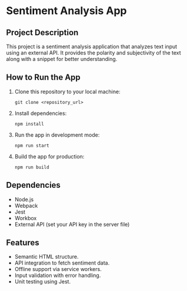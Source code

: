 
# Sentiment Analysis App

## Project Description
This project is a sentiment analysis application that analyzes text input using an external API. It provides the polarity and subjectivity of the text along with a snippet for better understanding.

## How to Run the App
1. Clone this repository to your local machine:
   ```
   git clone <repository_url>
   ```
2. Install dependencies:
   ```
   npm install
   ```
3. Run the app in development mode:
   ```
   npm run start
   ```
4. Build the app for production:
   ```
   npm run build
   ```

## Dependencies
- Node.js
- Webpack
- Jest
- Workbox
- External API (set your API key in the server file)

## Features
- Semantic HTML structure.
- API integration to fetch sentiment data.
- Offline support via service workers.
- Input validation with error handling.
- Unit testing using Jest.
